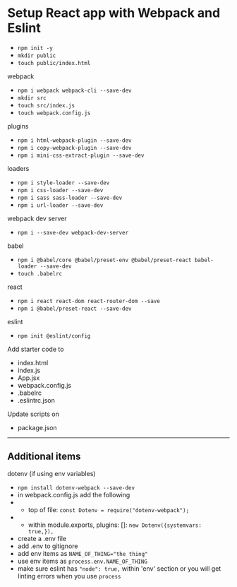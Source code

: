 # Setup React app with Webpack and Eslint
- `npm init -y`
- `mkdir public`
- `touch public/index.html`

webpack
- `npm i webpack webpack-cli --save-dev`
- `mkdir src`
- `touch src/index.js`
- `touch webpack.config.js`

plugins
- `npm i html-webpack-plugin --save-dev`
- `npm i copy-webpack-plugin --save-dev`
- `npm i mini-css-extract-plugin --save-dev`

loaders
- `npm i style-loader --save-dev`
- `npm i css-loader --save-dev`
- `npm i sass sass-loader --save-dev`
- `npm i url-loader --save-dev`

webpack dev server
- `npm i --save-dev webpack-dev-server`

babel
- `npm i @babel/core @babel/preset-env @babel/preset-react babel-loader --save-dev`
- `touch .babelrc`

react
- `npm i react react-dom react-router-dom --save`
- `npm i @babel/preset-react --save-dev`

eslint
- `npm init @eslint/config`

Add starter code to
- index.html
- index.js
- App.jsx
- webpack.config.js
- .babelrc
- .eslintrc.json

Update scripts on
- package.json

---

## Additional items

dotenv (if using env variables)
- `npm install dotenv-webpack --save-dev`
- in webpack.config.js add the following
- - top of file: `const Dotenv = require("dotenv-webpack");`
- - within module.exports, plugins: []: `new Dotenv({systemvars: true,}),`
- create a .env file
- add .env to gitignore
- add env items as `NAME_OF_THING="the thing"`
- use env items as `process.env.NAME_OF_THING`
- make sure eslint has `"node": true,` within 'env' section or you will get linting errors when you use `process`
